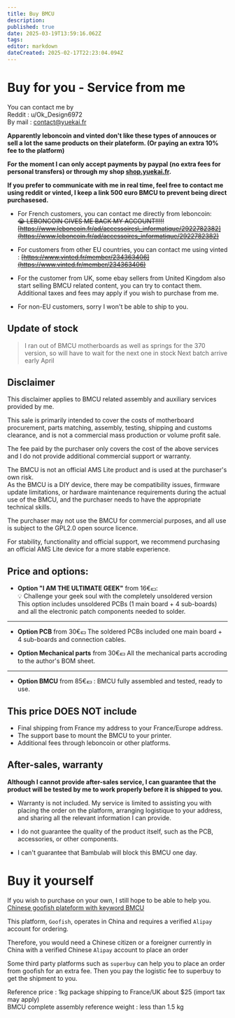 ```yaml
---
title: Buy BMCU
description: 
published: true
date: 2025-03-19T13:59:16.062Z
tags: 
editor: markdown
dateCreated: 2025-02-17T22:23:04.094Z
---
```


# Buy for you - Service from me

You can contact me by  
Reddit : u/Ok\_Design6972  
By mail : [contact@yuekai.fr](mailto:contact@yuekai.fr)

**Apparently leboncoin and vinted don't like these types of annouces or sell a lot the same products on their plateform. (Or paying an extra 10% fee to the platform)**

**For the moment I can only accept payments by paypal (no extra fees for personal transfers) or through my shop [shop.yuekai.fr](http://shop.yuekai.fr).**

**If you prefer to communicate with me in real time, feel free to contact me using reddit or vinted, I keep a link 500 euro BMCU to prevent being direct purchasesed.**

-   For French customers, you can contact me directly from leboncoin:  
    ~~😭 LEBONCOIN GIVES ME BACK MY ACCOUNT!!!!!~~  
    ~~[https://www.leboncoin.fr/ad/accessoires\_informatique/2922782382](https://www.leboncoin.fr/ad/accessoires_informatique/2922782382)~~
    
-   For customers from other EU countries, you can contact me using vinted : ~~[https://www.vinted.fr/member/234363406](https://www.vinted.fr/member/234363406)~~
    
-   For the customer from UK, some ebay sellers from United Kingdom also start selling BMCU related content, you can try to contact them. Additional taxes and fees may apply if you wish to purchase from me.
    
-   For non-EU customers, sorry I won't be able to ship to you.
    

## Update of stock

> I ran out of BMCU motherboards as well as springs for the 370 version, so will have to wait for the next one in stock
> Next batch arrive early April

## Disclaimer

This disclaimer applies to BMCU related assembly and auxiliary services provided by me.

This sale is primarily intended to cover the costs of motherboard procurement, parts matching, assembly, testing, shipping and customs clearance, and is not a commercial mass production or volume profit sale.

The fee paid by the purchaser only covers the cost of the above services and I do not provide additional commercial support or warranty.

The BMCU is not an official AMS Lite product and is used at the purchaser's own risk.  
As the BMCU is a DIY device, there may be compatibility issues, firmware update limitations, or hardware maintenance requirements during the actual use of the BMCU, and the purchaser needs to have the appropriate technical skills.

The purchaser may not use the BMCU for commercial purposes, and all use is subject to the GPL2.0 open source licence.

For stability, functionality and official support, we recommend purchasing an official AMS Lite device for a more stable experience.

## Price and options:

- **Option "I AM THE ULTIMATE GEEK"** from 16€💶:  
💡 Challenge your geek soul with the completely unsoldered version  
This option includes unsoldered PCBs (1 main board + 4 sub-boards) and all the electronic patch components needed to solder.  

---

- **Option PCB** from 30€💶
The soldered PCBs included one main board + 4 sub-boards and connection cables.
<div id="product-component-1742392676771"></div>


- **Option Mechanical parts** from 30€💶
All the mechanical parts accroding to the author's BOM sheet.

---
- **Option BMCU** from 85€💶 : BMCU fully assembled and tested, ready to use.
<div id="product-component-1742390644458"></div>


## This price **DOES NOT** include

-   Final shipping from France my address to your France/Europe address.
-   The support base to mount the BMCU to your printer.
-   Additional fees through leboncoin or other platforms.

## After-sales, warranty

**Although I cannot provide after-sales service, I can guarantee that the product will be tested by me to work properly before it is shipped to you.**

-   Warranty is not included. My service is limited to assisting you with placing the order on the platform, arranging logistique to your address, and sharing all the relevant information I can provide.
    
-   I do not guarantee the quality of the product itself, such as the PCB, accessories, or other components.
    
-   I can't guarantee that Bambulab will block this BMCU one day.
    

# Buy it yourself

If you wish to purchase on your own, I still hope to be able to help you.  
[Chinese goofish plateform with keyword BMCU](https://www.goofish.com/search?q=BMCU&spm=a21ybx.home.searchInput.0)

This platform, `Goofish`, operates in China and requires a verified `Alipay` account for ordering.

Therefore, you would need a Chinese citizen or a foreigner currently in China with a verified Chinese `Alipay` account to place an order

Some third party platforms such as `superbuy` can help you to place an order from goofish for an extra fee. Then you pay the logistic fee to superbuy to get the shipment to you.

Reference price : 1kg package shipping to France/UK about $25 (import tax may apply)  
BMCU complete assembly reference weight : less than 1.5 kg


<div id='product-component-1742390644458'></div>